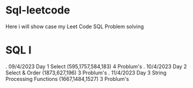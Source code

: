# Sql-leetcode
Here i will show case my Leet Code SQL Problem solving 


<h1> SQL I</h1>
. 09/4/2023 Day 1 Select (595,1757,584,183) 4 Problum's
. 10/4/2023 Day 2 Select & Order (1873,627,196) 3 Problum's
. 11/4/2023 Day 3 String Processing Functions (1667,1484,1527) 3 Problum's

